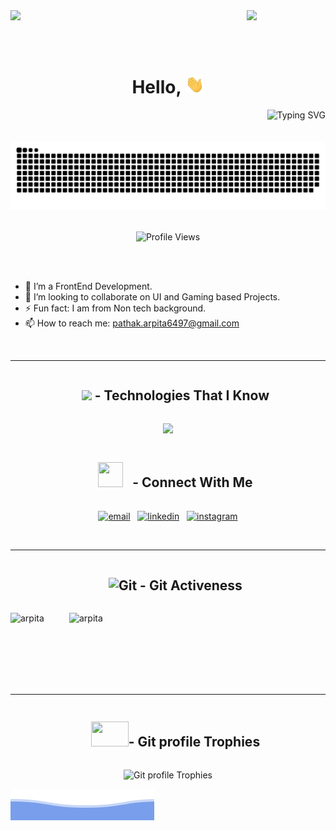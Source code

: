 <!-- Left and Right GIFs -->
<img align="left" src="https://media.giphy.com/media/TEnXkcsHrP4YedChhA/giphy.gif" width="25%">
<img align="right" src="https://media.giphy.com/media/TEnXkcsHrP4YedChhA/giphy.gif" width="25%">

<br><br><br>

<!-- Greeting and Typing -->
<div align="center" magin-bottom="30">
  <h1>
    Hello, 
    <img src="https://raw.githubusercontent.com/ABSphreak/ABSphreak/master/gifs/Hi.gif" width="30px">
  </h1>
</div>

<div align="right">
  <img 
    src="https://readme-typing-svg.herokuapp.com?lines=Heyyy!+I'm+Arpita+%3C3;I'm+a+FrontEnd+Developer!!!;Welcome+to+my+profile!&font=Architects+Daughter&color=%23D62F79&center=true&width=580&height=50&size=30"
    alt="Typing SVG">
</div>
<br><br>

<!-- GitHub Contribution Snake -->
<div align="center">
  <img src="https://github.com/pathak-arpita/pathak-arpita/blob/output/github-snake-dark.svg" alt="snake gif" />
</div>
<br>
<!-- Profile Views -->
<p align="center">
  <img src="https://komarev.com/ghpvc/?username=pathak-arpita&style=plastic&color=blueviolet" alt="Profile Views" width="150" height="30" />
</p>
<br><br>

- 🌱 I’m a FrontEnd Development.
- 👯 I’m looking to collaborate on UI and Gaming based Projects.
- ⚡ Fun fact: I am from Non tech background.
- 📫 How to reach me: pathak.arpita6497@gmail.com

<br>
<hr>
<!--Skills-->
<div id="user-content-toc">
  <ul align="center">
    <summary>
      <h2 style="display: inline-block"><img src="https://media2.giphy.com/media/QssGEmpkyEOhBCb7e1/giphy.gif?cid=ecf05e47a0n3gi1bfqntqmob8g9aid1oyj2wr3ds3mg700bl&rid=giphy.gif" width="35px"> - Technologies That I Know</h2>
    </summary>
  </ul>
</div>
<!--tech stack icons-->
<p align="center">
  <a href="https://skillicons.dev">
    <img
      src="https://skillicons.dev/icons?i=git,css,figma,redis,github,html,java,js,linux,md,materialui,nextjs,postman,react,redux,tailwind,ts,vscode" />
  </a>
</p>

<!-- Connect with me -->
<div id="user-content-toc">
  <ul align="center">
    <summary>
      <h2 style="display: inline-block"><img src="https://media.giphy.com/media/iY8CRBdQXODJSCERIr/giphy.gif" width="40"
          height="40" style="margin-right: 10px;"> - Connect With Me</h2>
    </summary>
  </ul>
</div>
<!--icons and links-->
<p align="center">
   <a href="mailto:pathak.arpita6497@gmail.com?subject=Hi%20Arpita%20,%20nice%20to%20meet%20you!" target="blank"><img
      align="center" src="https://skillicons.dev/icons?i=gmail" alt="email" height="50" width="50" /></a>&nbsp;&nbsp;
  <a href="https://www.linkedin.com/in/arpita-pathak-825a7a1b1/" target="blank"><img align="center"
      src="https://user-images.githubusercontent.com/88904952/234979284-68c11d7f-1acc-4f0c-ac78-044e1037d7b0.png"
      alt="linkedin" height="50" width="50" /></a>&nbsp;&nbsp;
  <a href="https://www.instagram.com/sele_no_phile_0/" target="blank"><img align="center"
      src="https://user-images.githubusercontent.com/88904952/234981169-2dd1e58f-4b7e-468c-8213-034ba62156c3.png"
      alt="instagram" height="50" width="50" /></a>

</p>
<br />
<hr>
<div id="user-content-toc">
  <ul align="center">
    <summary>
      <h2 style="display: inline-block"><img src="https://media.giphy.com/media/W5eoZHPpUx9sapR0eu/giphy.gif" width="40px" alt="Git" /> - Git Activeness</h2>
    </summary>
  </ul>
</div>
<p>
  <img align="left"
    src="https://github-readme-stats.vercel.app/api/top-langs?username=pathak-arpita&show_icons=true&locale=en&layout=compact&theme=vision-friendly-dark"
    alt="arpita" />
</p>
<p>&nbsp;<img align="right"
    src="https://github-readme-stats.vercel.app/api?username=pathak-arpita&show_icons=true&locale=en&theme=vision-friendly-dark"
    alt="arpita" width="410" />
</p>
<br><br><br><br><br>

<hr>


<!-- GitHub Cup's   -->
<div id="user-content-toc">
  <ul align="center">
    <summary>
      <h2 style="display: inline-block">
        <img src="https://media.giphy.com/media/QaMcXSekUWx7aogAUr/giphy.gif" width="60" height="40"/>- Git profile Trophies
      </h2>
    </summary>
  </ul>
</div>

<p align="center">
  <img 
    src="https://github-profile-trophy.vercel.app/?username=pathak-arpita&theme=vue&margin-w=15&margin-h=15"
    alt="Git profile Trophies" />
</p>



![](https://github.com/amandewatnitrr/amandewatnitrr/blob/main/imgs/bottom_header.svg)
